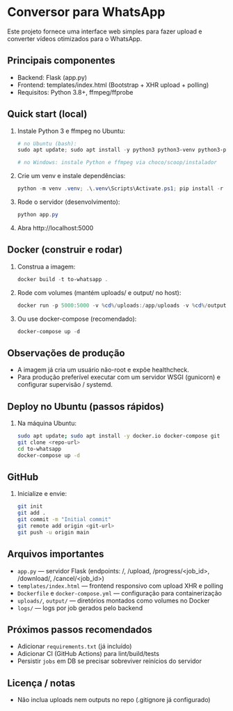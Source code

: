# Conversor para WhatsApp

Este projeto fornece uma interface web simples para fazer upload e converter vídeos otimizados para o WhatsApp.

## Principais componentes
- Backend: Flask (app.py)
- Frontend: templates/index.html (Bootstrap + XHR upload + polling)
- Requisitos: Python 3.8+, ffmpeg/ffprobe

## Quick start (local)

1. Instale Python 3 e ffmpeg no Ubuntu:

   ```powershell
   # no Ubuntu (bash):
   sudo apt update; sudo apt install -y python3 python3-venv python3-pip ffmpeg
   
   # no Windows: instale Python e ffmpeg via choco/scoop/instalador
   ```

2. Crie um venv e instale dependências:

   ```powershell
   python -m venv .venv; .\.venv\Scripts\Activate.ps1; pip install -r requirements.txt
   ```

3. Rode o servidor (desenvolvimento):

   ```powershell
   python app.py
   ```

4. Abra http://localhost:5000

## Docker (construir e rodar)

1. Construa a imagem:

   ```powershell
   docker build -t to-whatsapp .
   ```

2. Rode com volumes (mantém uploads/ e output/ no host):

   ```powershell
   docker run -p 5000:5000 -v %cd%/uploads:/app/uploads -v %cd%/output:/app/output to-whatsapp
   ```

3. Ou use docker-compose (recomendado):

   ```powershell
   docker-compose up -d
   ```

## Observações de produção
- A imagem já cria um usuário não-root e expõe healthcheck.
- Para produção preferível executar com um servidor WSGI (gunicorn) e configurar supervisão / systemd.

## Deploy no Ubuntu (passos rápidos)

1. Na máquina Ubuntu:

   ```bash
   sudo apt update; sudo apt install -y docker.io docker-compose git
   git clone <repo-url>
   cd to-whatsapp
   docker-compose up -d
   ```

## GitHub

1. Inicialize e envie:

   ```bash
   git init
   git add .
   git commit -m "Initial commit"
   git remote add origin <git-url>
   git push -u origin main
   ```

## Arquivos importantes
- `app.py` — servidor Flask (endpoints: /, /upload, /progress/<job_id>, /download/<file>, /cancel/<job_id>)
- `templates/index.html` — frontend responsivo com upload XHR e polling
- `Dockerfile` e `docker-compose.yml` — configuração para containerização
- `uploads/`, `output/` — diretórios montados como volumes no Docker
- `logs/` — logs por job gerados pelo backend

## Próximos passos recomendados
- Adicionar `requirements.txt` (já incluído)
- Adicionar CI (GitHub Actions) para lint/build/tests
- Persistir `jobs` em DB se precisar sobreviver reinícios do servidor

## Licença / notas
- Não inclua uploads nem outputs no repo (.gitignore já configurado)

